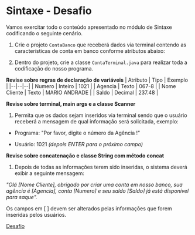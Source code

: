 # Sintaxe - Desafio
Vamos exercitar todo o conteúdo apresentado no módulo de Sintaxe codificando o seguinte cenário.

1.  Crie o projeto `ContaBanco` que receberá dados via terminal contendo as características de conta em banco conforme atributos abaixo:
    
2.  Dentro do projeto, crie a classe `ContaTerminal.java` para realizar toda a codificação do nosso programa.

**Revise sobre regras de declaração de variáveis**
| Atributo | Tipo | Exemplo |
|--|--|--|
| Numero | Inteiro | 1021 |
| Agencia | Texto | 067-8 |
| Nome Cliente | Texto | MARIO ANDRADE |
| Saldo | Decimal | 237.48 |

**Revise sobre terminal, main args e a classe Scanner**

1.  Permita que os dados sejam inseridos via terminal sendo que o usuário receberá a mensagem de qual informação será solicitada, exemplo:
    
-   Programa: "Por favor, digite o número da Agência !"
    
-   Usuário: 1021 _(depois ENTER para o próximo campo)_
    
**Revise sobre concatenação e classe String com método concat**

1.  Depois de todas as informações terem sido inseridas, o sistema deverá exibir a seguinte mensagem:
    
_"Olá [Nome Cliente], obrigado por criar uma conta em nosso banco, sua agência é [Agencia], conta [Numero] e seu saldo [Saldo] já está disponível para saque"._

Os campos em [ ] devem ser alterados pelas informações que forem inseridas pelos usuários.

[Desafio](https://felipe-silva-aguiar.gitbook.io/dio-java/desafios/sintaxe)